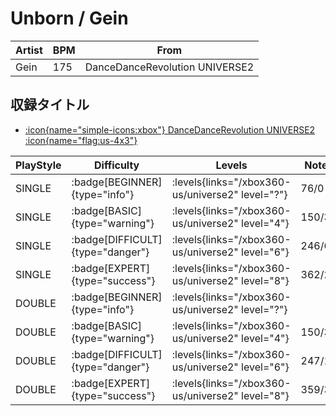 # Unborn / Gein

|Artist|BPM|From|
|------|---|----|
|Gein|175|DanceDanceRevolution UNIVERSE2|

## 収録タイトル

- [:icon{name="simple-icons:xbox"} DanceDanceRevolution UNIVERSE2 :icon{name="flag:us-4x3"}](/xbox360-us/universe2)

|PlayStyle|Difficulty|Levels|Notes|Movie|
|---------|----------|------|-----|-----|
|SINGLE| :badge[BEGINNER]{type="info"}| :levels{links="/xbox360-us/universe2" level="?"}|76/0||
|SINGLE| :badge[BASIC]{type="warning"}| :levels{links="/xbox360-us/universe2" level="4"}|150/3||
|SINGLE| :badge[DIFFICULT]{type="danger"}| :levels{links="/xbox360-us/universe2" level="6"}|246/6||
|SINGLE| :badge[EXPERT]{type="success"}| :levels{links="/xbox360-us/universe2" level="8"}|362/27||
|DOUBLE| :badge[BEGINNER]{type="info"}| :levels{links="/xbox360-us/universe2" level="?"}|||
|DOUBLE| :badge[BASIC]{type="warning"}| :levels{links="/xbox360-us/universe2" level="4"}|150/3||
|DOUBLE| :badge[DIFFICULT]{type="danger"}| :levels{links="/xbox360-us/universe2" level="6"}|247/12||
|DOUBLE| :badge[EXPERT]{type="success"}| :levels{links="/xbox360-us/universe2" level="8"}|359/32||
